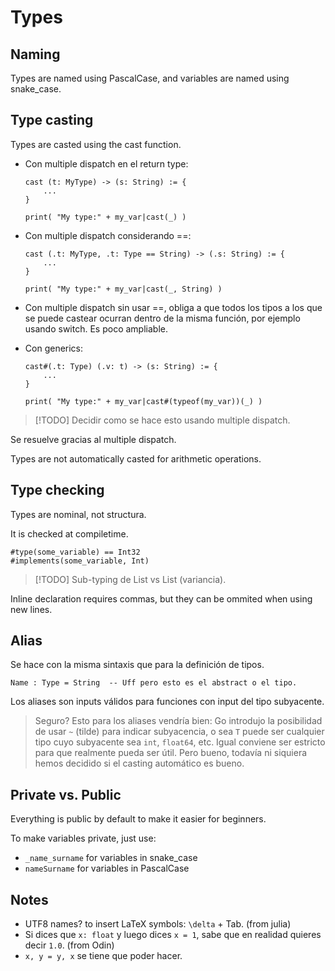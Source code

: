 # Types


## Naming

Types are named using PascalCase, and variables are named using snake_case.


## Type casting

Types are casted using the cast function.

- Con multiple dispatch en el return type:

    ```
    cast (t: MyType) -> (s: String) := {
        ...
    }

    print( "My type:" + my_var|cast(_) )
    ```


- Con multiple dispatch considerando ==:

    ```
    cast (.t: MyType, .t: Type == String) -> (.s: String) := {
        ...
    }

    print( "My type:" + my_var|cast(_, String) )
    ```

- Con multiple dispatch sin usar ==, obliga a que todos los tipos a los que se
puede castear ocurran dentro de la misma función, por ejemplo usando switch. Es
poco ampliable.

- Con generics:

	```
	cast#(.t: Type) (.v: t) -> (s: String) := {
		...
	}

	print( "My type:" + my_var|cast#(typeof(my_var))(_) )
	```


> [!TODO] Decidir como se hace esto usando multiple dispatch.

Se resuelve gracias al multiple dispatch.

Types are not automatically casted for arithmetic operations. 


## Type checking

Types are nominal, not structura.


It is checked at compiletime.

```
#type(some_variable) == Int32
#implements(some_variable, Int)
```

> [!TODO]
> Sub-typing de List<User> vs List<Person> (variancia).

Inline declaration requires commas, but they can be ommited when using new lines.

## Alias

Se hace con la misma sintaxis que para la definición de tipos.

```
Name : Type = String  -- Uff pero esto es el abstract o el tipo.
```

Los aliases son inputs válidos para funciones con input del tipo subyacente.

> Seguro?
> Esto para los aliases vendría bien:
> Go introdujo la posibilidad de usar `~` (tilde) para indicar subyacencia, o sea `T` puede ser cualquier tipo cuyo subyacente sea `int`, `float64`, etc.
> Igual conviene ser estricto para que realmente pueda ser útil.
> Pero bueno, todavía ni siquiera hemos decidido si el casting automático es bueno.


## Private vs. Public

Everything is public by default to make it easier for beginners.

To make variables private, just use:
- `_name_surname` for variables in snake_case
- `nameSurname` for variables in PascalCase



## Notes

- UTF8 names? to insert LaTeX symbols: `\delta` + Tab. (from julia)
- Si dices que `x: float` y luego dices `x = 1`, sabe que en realidad quieres decir `1.0`. (from Odin)
- `x, y = y, x` se tiene que poder hacer.

